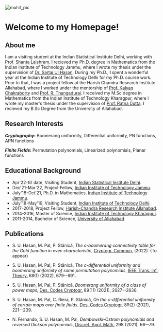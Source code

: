![mohit_pic](https://user-images.githubusercontent.com/32314013/167313754-8985fe75-62e3-4a7c-9a00-572210ce2f11.jpg)
# Welcome to my Homepage!

## About me
I am a visiting student at the Indian Statistical Institute Delhi, working with [Prof. Shanta Laishram](https://www.isid.ac.in/~shanta/about.html). I recieved my Ph.D. degree in Mathematics from the Indian Institute of Technology Jammu, where I wrote my thesis under the supervision of [Dr. Sartaj Ul Hasan](https://sites.google.com/site/sartajulhasan/). During my Ph.D., I spent a wonderful year at the Indian Institute of Technology Delhi for my Ph.D. course work. Prior to that, I was a project fellow at the Harish Chandra Research Institute Allahabad, where I worked under the mentorship of [Prof. Kalyan Chakraborty](http://www.hri.res.in/~kalyan/) and [Prof. R. Thangadurai](http://www.hri.res.in/~thanga/). I received my M.Sc degree in Mathematics from the Indian Institute of Technology Kharagpur, where I wrote my master's thesis under the supervision of [Prof. Ratna Dutta](http://www.facweb.iitkgp.ac.in/~ratna/). I recieved my B.Sc Degree from the University of Allahabad.

## Research Interests

**_Cryptography_:** Boomerang uniformity, Differential uniformity, PN functions, APN functions

**_Finite Fields_:** Permutation polynomials, Linearized polynomials, Planar functions

## Educational Background

- Apr'22-till date, Visiting Student, [Indian Statistical Institute Delhi](https://www.isid.ac.in/).
- Dec'21-Mar'22, Project Fellow, [Indian Institute of Technology Jammu](https://www.iitjammu.ac.in/).
- July'18-Oct'21, Ph.D. in Mathematics, [Indian Institute of Technology Jammu](https://www.iitjammu.ac.in/).
- July'18-May'19, Visiting Student, [Indian Institute of Technology Delhi](https://home.iitd.ac.in/).
- 2017-2018, Project Fellow, [Harish-Chandra Research Institute Allahabad](http://www.hri.res.in/).
- 2014-2016, Master of Science, [Indian Institute of Technology Kharagpur](http://www.iitkgp.ac.in/).
- 2011-2014, Bachelor of Science, [University of Allahabad](https://www.allduniv.ac.in/).

## Publications 

- S. U. Hasan, M. Pal, P. Stănică, _The c-boomerang connectivity table for the Gold function in even characteristic_, [Cryptogr. Commun.](https://doi.org/10.1007/s12095-022-00573-8) (2022). (To appear)

- S. U. Hasan, M. Pal, P. Stănică, _The c-differential uniformity and boomerang uniformity of some permutation polynomials_, [IEEE Trans. Inf. Theory.](https://doi.org/10.1109/TIT.2021.3123104) 68(1) (2022), 679--691.

- S. U. Hasan, M. Pal, P. Stănică, _Boomerang uniformity of a class of power maps_, [Des. Codes Cryptogr.](https://doi.org/10.1007/s10623-021-00944-x) 89(11) (2021), 2627--2636.

- S. U. Hasan, M. Pal, C. Riera, P. Stănică, _On the c-differential uniformity of certain maps over finite fields_, [Des. Codes Cryptogr.](https://doi.org/10.1007/s10623-020-00812-0) 89(2) (2021), 221--239. 

- N. Fernando, S. U. Hasan, M. Pal, _Dembowski-Ostrom polynomials and reversed Dickson polynomials_, [Discret. Appl. Math.](https://doi.org/10.1016/j.dam.2021.03.012) 298 (2021), 66--79.

